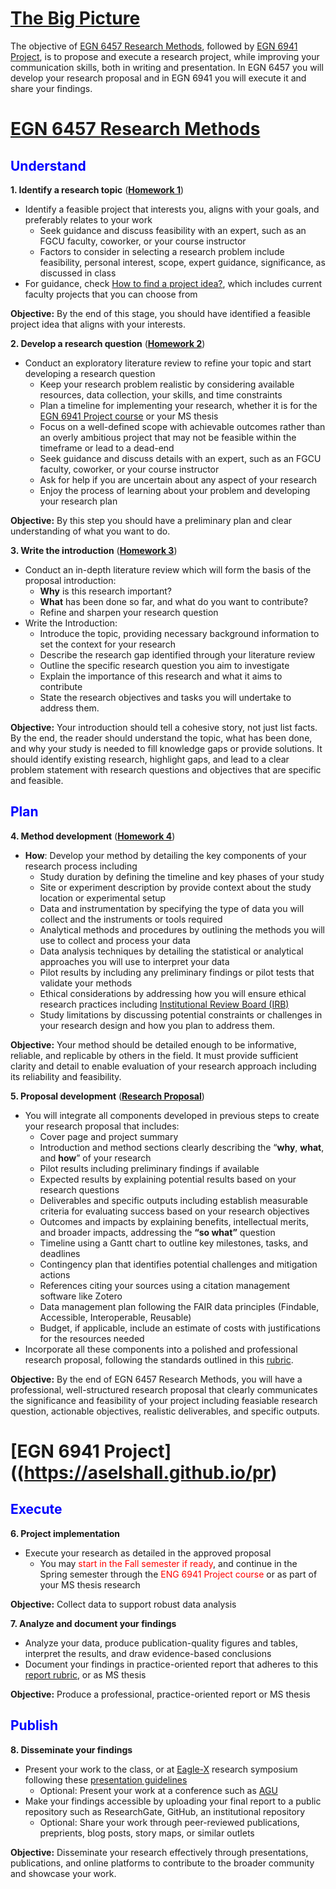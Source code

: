 # [The Big Picture](https://aselshall.github.io/rm/hw/big-picture)

The objective of [EGN 6457 Research Methods](https://aselshall.github.io/rm), followed by [EGN 6941 Project](https://aselshall.github.io/pr), is to propose and execute a research project, while improving your communication skills, both in writing and presentation. In EGN 6457 you will develop your research proposal and in EGN 6941 you will execute it and share your findings.

# [EGN 6457 Research Methods](https://aselshall.github.io/rm)
<h2 style="color:blue">Understand</h2>

**1. Identify a research topic** (<span style="color:red">**[Homework 1](https://aselshall.github.io/rm/hw/hw1)**</span>)
   - Identify a feasible project that interests you, aligns with your goals, and preferably relates to your work
      - Seek guidance and discuss feasibility with an expert, such as an FGCU faculty, coworker, or your course instructor
      - Factors to consider in selecting a research problem include feasibility, personal interest, scope, expert guidance, significance, as discussed in class
   - For guidance, check [How to find a project idea?](https://aselshall.github.io/rm/hw/topics), which includes current faculty projects that you can choose from

   **Objective:** By the end of this stage, you should have identified a feasible project idea that aligns with your interests.

**2. Develop a research question** (<span style="color:red">**[Homework 2](https://aselshall.github.io/rm/hw/hw2)**</span>)
   - Conduct an exploratory literature review to refine your topic and start developing a research question
      - Keep your research problem realistic by considering available resources, data collection, your skills, and time constraints
      - Plan a timeline for implementing your research, whether it is for the [EGN 6941 Project course](https://aselshall.github.io/pr) or your MS thesis
      - Focus on a well-defined scope with achievable outcomes rather than an overly ambitious project that may not be feasible within the timeframe or lead to a dead-end
      - Seek guidance and discuss details with an expert, such as an FGCU faculty, coworker, or your course instructor
      - Ask for help if you are uncertain about any aspect of your research
      - Enjoy the process of learning about your problem and developing your research plan
   
   **Objective:** By this step you should have a preliminary plan and clear understanding of what you want to do.

**3. Write the introduction** (<span style="color:red">**[Homework 3](https://aselshall.github.io/rm/hw/hw3)**</span>)
   - Conduct an in-depth literature review which will form the basis of the proposal introduction:
     - **Why** is this research important?
     - **What** has been done so far, and what do you want to contribute?
     - Refine and sharpen your research question
   - Write the Introduction:
      - Introduce the topic, providing necessary background information to set the context for your research
      - Describe the research gap identified through your literature review
      - Outline the specific research question you aim to investigate
      - Explain the importance of this research and what it aims to contribute
      - State the research objectives and tasks you will undertake to address them.

   **Objective:** Your introduction should tell a cohesive story, not just list facts. By the end, the reader should understand the topic, what has been done, and why your study is needed to fill knowledge gaps or provide solutions. It should identify existing research, highlight gaps, and lead to a clear problem statement with research questions and objectives that are specific and feasible. 

<h2 style="color:blue">Plan</h2>

**4. Method development** (<span style="color:red">**[Homework 4](https://aselshall.github.io/rm/hw/hw4)**</span>)
   - **How**: Develop your method by detailing the key components of your research process including
      - Study duration by defining the timeline and key phases of your study
      - Site or experiment description by provide context about the study location or experimental setup
      - Data and instrumentation by specifying the type of data you will collect and the instruments or tools required
      - Analytical methods and procedures by outlining the methods you will use to collect and process your data
      - Data analysis techniques by detailing the statistical or analytical approaches you will use to interpret your data
      - Pilot results by including any preliminary findings or pilot tests that validate your methods
      - Ethical considerations by addressing how you will ensure ethical research practices including [Institutional Review Board (IRB)](https://www.fgcu.edu/academics/research/IRB)
      - Study limitations by discussing potential constraints or challenges in your research design and how you plan to address them.

  **Objective:** Your method should be detailed enough to be informative, reliable, and replicable by others in the field. It must provide sufficient clarity and detail to enable evaluation of your research approach including its reliability and feasibility.

**5. Proposal development** (<span style="color:red">**[Research Proposal](https://aselshall.github.io/rm/hw/proposal-hw)**</span>)
   - You will integrate all components developed in previous steps to create your research proposal that includes:
      - Cover page and project summary
      - Introduction and method sections clearly describing the “**why**, **what**, and **how**” of your research
      - Pilot results including preliminary findings if available
      - Expected results by explaining potential results based on your research questions
      - Deliverables and specific outputs including establish measurable criteria for evaluating success based on your research objectives
      - Outcomes and impacts by explaining benefits, intellectual merits, and broader impacts, addressing the **“so what”** question
      - Timeline using a Gantt chart to outline key milestones, tasks, and deadlines
      - Contingency plan that identifies potential challenges and mitigation actions
      - References citing your sources using a citation management software like Zotero
      - Data management plan following the FAIR data principles (Findable, Accessible, Interoperable, Reusable)
      - Budget, if applicable, include an estimate of costs with justifications for the resources needed
   - Incorporate all these components into a polished and professional research proposal, following the standards outlined in this [rubric](https://aselshall.github.io/rm/hw/proposal-rubric).  

 **Objective:** By the end of EGN 6457 Research Methods, you will have a professional, well-structured research proposal that clearly communicates the significance and feasibility of your project including feasiable research question, actionable objectives, realistic deliverables, and specific outputs.

# [EGN 6941 Project]((https://aselshall.github.io/pr)

<h2 style="color:blue">Execute</h2>

**6. Project implementation**
   - Execute your research as detailed in the approved proposal
      - You may <span style="color:red">start in the Fall semester if ready</span>, and continue in the Spring semester through the <span style="color:red">ENG 6941 Project course</span> or as part of your MS thesis research

 **Objective:** Collect data to support robust data analysis

**7. Analyze and document your findings**
   - Analyze your data, produce publication-quality figures and tables, interpret the results, and draw evidence-based conclusions
   - Document your findings in practice-oriented report that adheres to this [report rubric](https://aselshall.github.io/pr/hw/rubric), or as MS thesis

   **Objective:** Produce a professional, practice-oriented report or MS thesis

<h2 style="color:blue">Publish</h2>

**8. Disseminate your findings**
   - Present your work to the class, or at [Eagle-X](https://www.fgcu.edu/eaglex/) research symposium following these [presentation guidelines](https://aselshall.github.io/pr/hw/presentation)
      - Optional: Present your work at a conference such as [AGU](https://www.agu.org/annual-meeting)
   - Make your findings accessible by uploading your final report to a public repository such as ResearchGate, GitHub, an institutional repository
      - Optional: Share your work through peer-reviewed publications, preprients, blog posts, story maps, or similar outlets

   **Objective:** Disseminate your research effectively through presentations, publications, and online platforms to contribute to the broader community and showcase your work.
